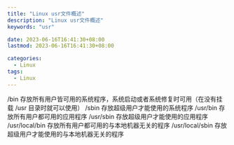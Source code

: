 ```yaml
---
title: "Linux usr文件概述"
description: "Linux usr文件概述"
keywords: "usr"

date: 2023-06-16T16:41:30+08:00
lastmod: 2023-06-16T16:41:30+08:00

categories:
  - Linux
tags:
  - Linux
---
```




/bin 存放所有用户皆可用的系统程序，系统启动或者系统修复时可用（在没有挂载 /usr 目录时就可以使用）
/sbin 存放超级用户才能使用的系统程序
/usr/bin 存放所有用户都可用的应用程序
/usr/sbin 存放超级用户才能使用的应用程序
/usr/local/bin 存放所有用户都可用的与本地机器无关的程序
/usr/local/sbin 存放超级用户才能使用的与本地机器无关的程序

